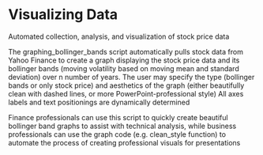 # Visualizing Data
Automated collection, analysis, and visualization of stock price data

The graphing_bollinger_bands script automatically pulls stock data from Yahoo Finance to create 
a graph displaying the stock price data and its bollinger bands (moving volatility based on moving 
mean and standard deviation) over n number of years. The user may specify the type (bollinger bands
or only stock price) and aesthetics of the graph (either beautifully clean with dashed lines, or 
more PowerPoint-professional style)
All axes labels and text positionings are dynamically determined

Finance professionals can use this script to quickly create beautiful bollinger band graphs to
assist with technical analysis, while business professionals can use the graph code
(e.g. clean_style function) to automate the process of creating professional visuals for presentations
